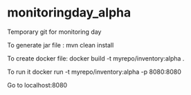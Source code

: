 # monitoringday_alpha
Temporary git for monitoring day

To generate jar file : 
mvn clean install

To create docker file: 
docker build -t myrepo/inventory:alpha .


To run it
docker run -t myrepo/inventory:alpha -p 8080:8080

Go to localhost:8080